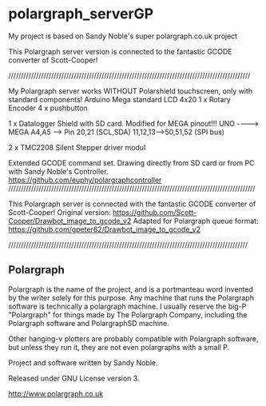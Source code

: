 polargraph_serverGP
====================

My project is based on Sandy Noble's super polargraph.co.uk project

This Polargraph server  version is connected to the fantastic GCODE converter of Scott-Cooper!

////////////////////////////////////////////////////////////////////////////////////////////////

My Polargraph server works WITHOUT Polarshield touchscreen, only with standard components!
Arduino Mega
standard LCD 4x20
1 x Rotary Encoder
4 x pushbutton

1 x Datalogger Shield with SD card. 
	Modified for MEGA pinout!!!
	UNO  ----> MEGA
	A4,A5  --> Pin 20,21   (SCL,SDA)
	11,12,13-->50,51,52 (SPI bus)

2 x TMC2208 Silent Stepper driver modul

Extended GCODE command set. Drawing directly from SD card or from PC with Sandy Noble's Controller.
https://github.com/euphy/polargraphcontroller 
//////////////////////////////////////////////////////////////////////////////////////////////////

This Polargraph server is connected with the fantastic GCODE converter of Scott-Cooper!
Original version: https://github.com/Scott-Cooper/Drawbot_image_to_gcode_v2
Adapted for Polargraph queue format: https://github.com/gpeter62/Drawbot_image_to_gcode_v2

///////////////////////////////////////////////////////////////////////////////////////////////

Polargraph
----------
Polargraph is the name of the project, and is a portmanteau word invented by the writer
solely for this purpose. Any machine that runs the Polargraph software is technically a 
polargraph machine. I usually reserve the big-P "Polargraph" for things made by
The Polargraph Company, including the Polargraph software and PolargraphSD machine.

Other hanging-v plotters are probably compatible with Polargraph software, but unless
they run it, they are not even polargraphs with a small P.

Project and software written by Sandy Noble.

Released under GNU License version 3.

http://www.polargraph.co.uk


